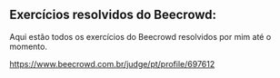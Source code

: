 ## Exercícios resolvidos do Beecrowd:

  Aqui estão todos os exercícios do Beecrowd resolvidos por mim até o momento.

https://www.beecrowd.com.br/judge/pt/profile/697612

